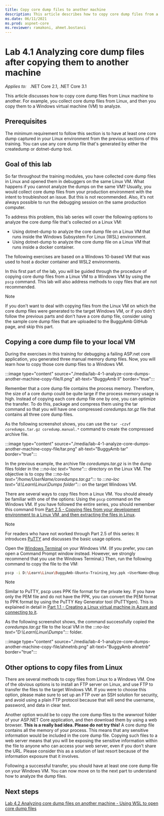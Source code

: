 ```yaml
---
title: Copy core dump files to another machine
description: This article describes how to copy core dump files from a Linux machine to another Windows VM.
ms.date: 06/11/2021
ms.prod: aspnet-core
ms.reviewer: ramakoni, ahmet.bostanci
---
```

# Lab 4.1 Analyzing core dump files after copying them to another machine

_Applies to:_ &nbsp; .NET Core 2.1, .NET Core 3.1  

This article discusses how to copy core dump files from Linux machine to another. For example, you collect core dump files from Linux, and then you copy them to a Windows virtual machine (VM) to analyze.

## Prerequisites

The minimum requirement to follow this section is to have at least one core dump captured in your Linux environment from the previous sections of this training. You can use any core dump file that's generated by either the createdump or dotnet-dump tool.

## Goal of this lab

So far throughout the training modules, you have collected core dump files in Linux and opened them in debuggers on the same Linux VM. What happens if you cannot analyze the dumps on the same VM? Usually, you would collect core dump files from your production environment with the intent to troubleshoot an issue. But this is not recommended. Also, it's not always possible to run the debugging session on the same production computer.

To address this problem, this lab series will cover the following options to analyze the core dump file that's collected on a Linux VM:

- Using dotnet-dump to analyze the core dump file on a Linux VM that runs inside the Windows Subsystem For Linux (WSL) environment.
- Using dotnet-dump to analyze the core dump file on a Linux VM that runs inside a docker container.

The following exercises are based on a Windows 10-based VM that was used to host a docker container and WSL2 environments.

In this first part of the lab, you will be guided through the procedure of copying core dump files from a Linux VM to a Windows VM by using the `pscp` command. This lab will also address methods to copy files that are not recommended.

> [!NOTE]
> If you don't want to deal with copying files from the Linux VM on which the core dump files were generated to the target Windows VM, or if you didn't follow the previous parts and don't have a core dump file, consider using the sample core dump files that are uploaded to the BuggyAmb GitHub page, and skip this part.

## Copying a core dump file to your local VM

During the exercises in this training for debugging a failing ASP.net core application, you generated three manual memory dump files. Now, you will learn how to copy those core dump files to a Windows VM.

:::image type="content" source="./media/lab-4-1-analyze-core-dumps-another-machine-copy-file/ll.png" alt-text="BuggyAmb ll" border="true":::

Remember that a core dump file contains the process memory. Therefore, the size of a core dump could be quite large if the process memory usage is high. Instead of copying each core dump file one by one, you can optimize the transfer. To do this, package and compress them using the tar command so that you will have one compressed *coredumps.tar.gz* file that contains all three core dump files.

As the following screenshot shows, you can use the `tar -czvf coredumps.tar.gz coredump.manual.*` command to create the compressed archive file.

:::image type="content" source="./media/lab-4-1-analyze-core-dumps-another-machine-copy-file/tar.png" alt-text="BuggyAmb tar" border="true":::

In the previous example, the archive file *coredumps.tar.gz* is in the dump files folder in the *:::no-loc text="home":::* directory on the Linux VM. The objective is to copy the *:::no-loc text="/home/UserName/coredumps.tar.gz":::* to *:::no-loc text="d:\Learn\Linux\Dumps folder":::* on the target Windows VM.

There are several ways to copy files from a Linux VM. You should already be familiar with one of the options: Using the `pscp` command on the Windows VM. If you have followed the entire series, you should remember this command from [Part 2.5 - Copying files from your development environment to a Linux VM, and then extracting the files in Linux](2-5-copy-file-linux-vm-extract-file.md).

> [!NOTE]
> For readers who have not worked through Part 2.5 of this series: It introduces [PuTTY](https://www.putty.org/) and discusses the basic usage options.

Open the [Windows Terminal](https://www.microsoft.com/p/windows-terminal/9n0dx20hk701?activetab=pivot:overviewtab) on your Windows VM. (If you prefer, you can open a Command Prompt window instead. However, we strongly recommend that you use the Windows Terminal.) Then, run the following command to copy the file to the VM:

```bash
pscp -i D:\Learn\Linux\BuggyAmb-Ubuntu-Training_key.ppk <UserName>@buggyamb:/home/<UserName>/dumps/coredumps.tar.gz D:\Learn\Linux\Dumps\coredumps.tar.gz
```

> [!NOTE]
> Similar to PuTTY, pscp uses PPK file format for the private key. If you have only the PEM file and do not have the PPK, you can convert the PEM format to PPK format by using the PuTTY Key Generator tool (PuTTYgen). This is explained in detail in [Part 1.1 - Creating a Linux virtual machine in Azure and connecting to it](1-1-creating-vm.md).

As the following screenshot shows, the command successfully copied the *coredumps.tar.gz* file to the local VM in the *:::no-loc text="D:\Learn\Linux\Dumps":::* folder.

:::image type="content" source="./media/lab-4-1-analyze-core-dumps-another-machine-copy-file/ahnetnb.png" alt-text="BuggyAmb ahnetnb" border="true":::

## Other options to copy files from Linux

There are several methods to copy files from Linux to a Windows VM. One of the obvious options is to install an FTP server on Linux, and use FTP to transfer the files to the target Windows VM. If you were to choose this option, please make sure to set up an FTP over an SSH solution for security, and avoid using a plain FTP protocol because that will send the username, password, and data in clear text.

Another option would be to copy the core dump files to the *wwwroot* folder of your ASP.NET Core application, and then download them by using a web browser. **This is a really bad idea. Please do not try this!** A core dump file contains all the memory of your process. This means that any sensitive information would be included in the core dump file. Copying such files to a web server means that you will be exposing the sensitive information within the file to anyone who can access your web server, even if you don't share the URL. Please consider this as a solution of last resort because of the information exposure that it involves.

Following a successful transfer, you should have at least one core dump file on your Windows VM. You can now move on to the next part to understand how to analyze the dump files.

## Next steps

[Lab 4.2 Analyzing core dump files on another machine - Using WSL to open core dump files](lab-4-2-analyze-core-dumps-another-machine-wsl.md)
